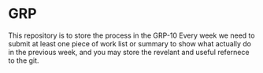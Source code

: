 # GRP
This repository is to store the process in the GRP-10
Every week we need to submit at least one piece of work list or summary to show what actually do in the previous week, and you may store the revelant and useful refernece to the git.

